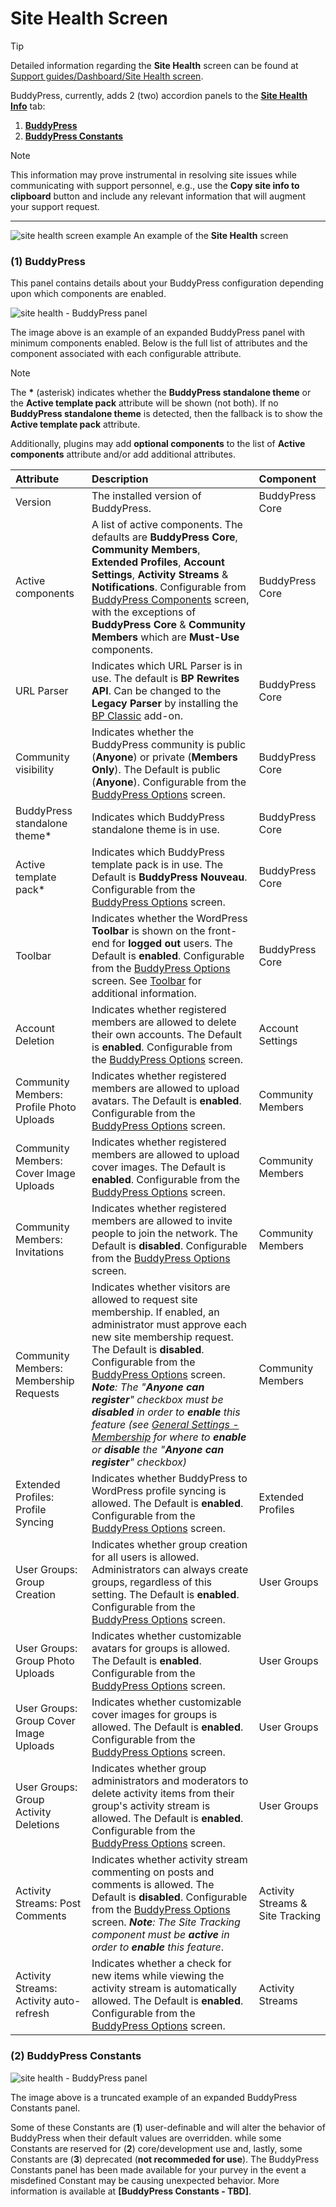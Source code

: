 # Site Health Screen
> [!TIP]
> Detailed information regarding the **Site Health** screen can be found at [Support guides/Dashboard/Site Health screen](https://wordpress.org/documentation/article/site-health-screen/).

BuddyPress, currently, adds 2 (two) accordion panels to the **[Site Health Info](https://wordpress.org/documentation/article/site-health-screen/#info)** tab:

1. **[BuddyPress](#1-buddypress)**
2. **[BuddyPress Constants](#2-buddypress-constants)**
> [!NOTE]
> This information may prove instrumental in resolving site issues while communicating with support personnel, e.g., use the **Copy site info to clipboard** button and include any relevant information that will augment your support request.
***   
![site health screen example](../assets/site-health-screen.png)
An example of the **Site Health** screen

### (1) BuddyPress
This panel contains details about your BuddyPress configuration depending upon which components are enabled.

![site health - BuddyPress panel](../assets/shs-buddypress-panel-02.png)

The image above is an example of an expanded BuddyPress panel with minimum components enabled. Below is the full list of attributes and the component associated with each configurable attribute.

> [!NOTE]
> The **\*** (asterisk) indicates whether the **BuddyPress standalone theme** or the **Active template pack** attribute will be shown (not both). If no **BuddyPress standalone theme** is detected, then the fallback is to show the **Active template pack** attribute.
>
> Additionally, plugins may add **optional components** to the list of **Active components** attribute and/or add additional attributes.

| Attribute | Description | Component |
|:-------|:--------|:-------|
| Version | The installed version of BuddyPress. | BuddyPress Core |
| Active components | A list of active components. The defaults are **BuddyPress Core**, **Community Members**, **Extended Profiles**, **Account Settings**, **Activity Streams** & **Notifications**. Configurable from [BuddyPress Components](settings/components.md) screen, with the exceptions of **BuddyPress Core** & **Community Members** which are **Must-Use** components. | BuddyPress Core |
| URL Parser | Indicates which URL Parser is in use. The default is **BP Rewrites API**. Can be changed to the **Legacy Parser** by installing the [BP Classic](https://wordpress.org/plugins/bp-classic/) add-on. | BuddyPress Core |
| Community visibility | Indicates whether the BuddyPress community is public (**Anyone**) or private (**Members Only**). The Default is public (**Anyone**). Configurable from the [BuddyPress Options](settings/options.md#community-visibility) screen. | BuddyPress Core |
| BuddyPress standalone theme\* | Indicates which BuddyPress standalone theme is in use. | BuddyPress Core |
| Active template pack\* | Indicates which BuddyPress template pack is in use. The Default is **BuddyPress Nouveau**. Configurable from the [BuddyPress Options](settings/options.md#template-pack) screen. | BuddyPress Core |
| Toolbar | Indicates whether the WordPress **Toolbar** is shown on the front-end for **logged out** users. The Default is **enabled**. Configurable from the [BuddyPress Options](settings/options.md#toolbar) screen. See [Toolbar](https://wordpress.org/documentation/article/toolbar/) for additional information. | BuddyPress Core |
| Account Deletion | Indicates whether registered members are allowed to delete their own accounts. The Default is **enabled**. Configurable from the [BuddyPress Options](settings/options.md#account-deletion) screen. | Account Settings |
| Community Members: Profile Photo Uploads | Indicates whether registered members are allowed to upload avatars. The Default is **enabled**. Configurable from the [BuddyPress Options](settings/options.md#profile-photo-upload) screen. | Community Members |
| Community Members: Cover Image Uploads | Indicates whether registered members are allowed to upload cover images. The Default is **enabled**. Configurable from the [BuddyPress Options](settings/options.md#cover-image-upload) screen. | Community Members |
| Community Members: Invitations | Indicates whether registered members are allowed to invite people to join the network. The Default is **disabled**. Configurable from the [BuddyPress Options](settings/options.md#invitations) screen. | Community Members |
| Community Members: Membership Requests | Indicates whether visitors are allowed to request site membership. If enabled, an administrator must approve each new site membership request. The Default is **disabled**. Configurable from the [BuddyPress Options](settings/options.md#membership-requests) screen. ***Note**: The "**Anyone can register**" checkbox must be **disabled** in order to **enable** this feature (see [General Settings - Membership](https://wordpress.org/documentation/article/settings-general-screen/#membership) for where to **enable** or **disable** the  "**Anyone can register**" checkbox)* | Community Members |
| Extended Profiles: Profile Syncing | Indicates whether BuddyPress to WordPress profile syncing is allowed. The Default is **enabled**. Configurable from the [BuddyPress Options](settings/options.md#profile-syncing) screen. | Extended Profiles |
| User Groups: Group Creation | Indicates whether group creation for all users is allowed. Administrators can always create groups, regardless of this setting. The Default is **enabled**. Configurable from the [BuddyPress Options](settings/options.md#group-creation) screen. | User Groups |
| User Groups: Group Photo Uploads | Indicates whether customizable avatars for groups is allowed. The Default is **enabled**. Configurable from the [BuddyPress Options](settings/options.md#group-photo-upload) screen. | User Groups |
| User Groups: Group Cover Image Uploads | Indicates whether customizable cover images for groups is allowed. The Default is **enabled**. Configurable from the [BuddyPress Options](settings/options.md#group-cover-image-upload) screen. | User Groups |
| User Groups: Group Activity Deletions | Indicates whether group administrators and moderators to delete activity items from their group's activity stream is allowed. The Default is **enabled**. Configurable from the [BuddyPress Options](settings/options.md) screen. | User Groups |
| Activity Streams: Post Comments | Indicates whether activity stream commenting on posts and comments is allowed. The Default is **disabled**. Configurable from the [BuddyPress Options](settings/options.md#post-comments) screen. ***Note**: The Site Tracking component must be **active** in order to **enable** this feature*. |Activity Streams & Site Tracking |
| Activity Streams: Activity auto-refresh | Indicates whether a check for new items while viewing the activity stream is automatically allowed. The Default is **enabled**. Configurable from the [BuddyPress Options](settings/options.md#activity-auto-refresh) screen. |Activity Streams |

### (2) BuddyPress Constants

![site health - BuddyPress panel](../assets/shs-buddypress-constants-03.png)

The image above is a truncated example of an expanded BuddyPress Constants panel.

Some of these Constants are (**1**) user-definable and will alter the behavior of BuddyPress when their default values are overridden. while some Constants are reserved for (**2**) core/development use and, lastly, some Constants are (**3**) deprecated (**not recommeded for use**). The BuddyPress Constants panel has been made available for your purvey in the event a misdefined Constant may be causing unexpected behavior. More information is available at **[BuddyPress Constants - TBD]**.


